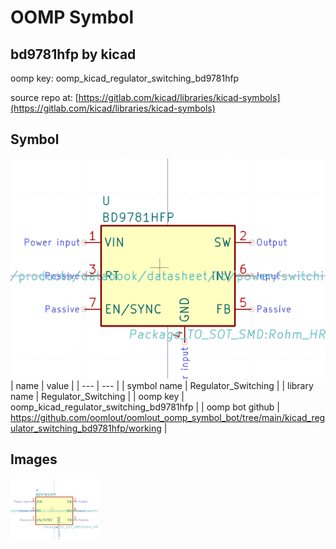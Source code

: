 # OOMP Symbol  
## bd9781hfp  by kicad  
  
oomp key: oomp_kicad_regulator_switching_bd9781hfp  
  
source repo at: [https://gitlab.com/kicad/libraries/kicad-symbols](https://gitlab.com/kicad/libraries/kicad-symbols)  
## Symbol  
  
[![working.png](working_600.png)](working.png)  
| name | value | 
| --- | --- | 
| symbol name | Regulator_Switching | 
| library name | Regulator_Switching | 
| oomp key | oomp_kicad_regulator_switching_bd9781hfp | 
| oomp bot github | https://github.com/oomlout/oomlout_oomp_symbol_bot/tree/main/kicad_regulator_switching_bd9781hfp/working | 
## Images  
  
[![working.png](working_140.png)](working.png)  
